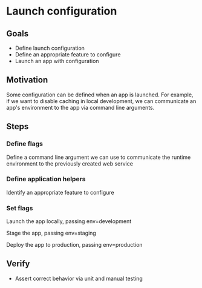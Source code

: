 # Launch configuration

## Goals

* Define launch configuration
* Define an appropriate feature to configure
* Launch an app with configuration

## Motivation

Some configuration can be defined when an app is launched. For example, if we want to disable caching in local development, we can communicate an app's environment to the app via command line arguments.

## Steps

### Define flags

Define a command line argument we can use to communicate the runtime environment to the previously created web service

### Define application helpers

Identify an appropriate feature to configure

### Set flags

Launch the app locally, passing env=development

Stage the app, passing env=staging

Deploy the app to production, passing env=production


## Verify

* Assert correct behavior via unit and manual testing